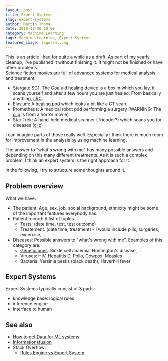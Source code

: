 ```yaml
---
layout: post
title: Expert Systems
slug: expert-systems
author: Martin Thoma
date: 2018-12-30 20:00
category: Machine Learning
tags: Machine Learning, Expert Systems
featured_image: logos/ml.png
---
```

<div class="info">This is an article I had for quite a while as a draft. As part of my yearly cleanup, I've published it without finishing it. It might not be finished or have other problems.</div>
Science fiction movies are full of advanced systems for medical analysis and
treatment:

* Stargate SG1: The [Goa'uld healing device](http://stargate.wikia.com/wiki/Goa%27uld_healing_device)
  is a box in which you lay, it scans yourself and after a few hours you are
  just healed. From basically anything, <abbr title="if I remember correctly">IIRC</abbr>.
* Elysium: A [healing pod](https://www.youtube.com/watch?v=RyMoJHf7rCQ) which
  looks a bit like a CT scan.
* Prometheus: A medical robot pod performing a surgery (WARNING: The [clip](https://www.youtube.com/watch?v=6-DOeEkqOZg) is from a horror movie)
* Star Trek: A hand-held medical scanner (Tricoder?) which scans you for diseases ([clip](https://www.youtube.com/watch?v=IHd9bYGJtoI))

I can imagine parts of those really well. Especially I think there is much room
for improvement in the analysis by using machine learning.

The answer to "what's wrong with me" has many possible answers and depending on
this many different treatments. As it is such a complex problem, I think an
expert system is the right approach for it.

In the following, I try to structure some thoughts around it.


## Problem overview

What we have:

* The patient: Age, sex, job, social background, ethnicity might be some of the
               important features everybody has.
* Patient record: A list of tuples
    * Tests: (date time, test, test outcome)
    * Treatement: (date time, treatment) - I would include pills, surgeries, excercise, ...
* Diseases: Possible answers to "what's wrong with me". Examples of this category
  are:
    * [Genetic ones](https://en.wikipedia.org/wiki/Genetic_disorder): Sickle cell anaemia, Huntington's disease, ...
    * Viruses: HIV, Hepatitis D, Polio, Cowpox, Measles
    * Bacteria: Yersinia pestis (black death), Haverhill fever


<!-- ## Other stuff

You might have expected something about logical inference,  -->

## Expert Systems

Expert Systems typically consist of 3 parts:

* knowledge base: logical rules
* inference engine
* interface to human


## See also

* [How to get Data for ML systems](https://martin-thoma.com/ml-get-data/)
* [Informationsfusion](https://martin-thoma.com/informationsfusion/)
* Stack Overflow:
    * [Rules Engine vs Expert System](https://stackoverflow.com/q/1687734/562769)

